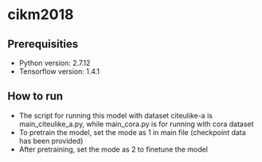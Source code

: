 # cikm2018

## Prerequisities
* Python version: 2.7.12
* Tensorflow version: 1.4.1

## How to run
* The script for running this model with dataset citeulike-a is main_citeulike_a.py, while main_cora.py is for running with cora dataset
* To pretrain the model, set the mode as 1 in main file (checkpoint data has been provided)
* After pretraining, set the mode as 2 to finetune the model
